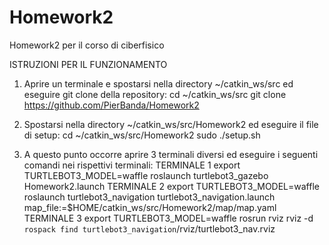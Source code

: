 # Homework2
Homework2 per il corso di ciberfisico

ISTRUZIONI PER IL FUNZIONAMENTO

1) Aprire un terminale e spostarsi nella directory ~/catkin_ws/src ed eseguire git clone della repository:
	cd ~/catkin_ws/src
	git clone https://github.com/PierBanda/Homework2

2) Spostarsi nella directory ~/catkin_ws/src/Homework2 ed eseguire il file di setup:
	cd ~/catkin_ws/src/Homework2
	sudo ./setup.sh

3) A questo punto occorre aprire 3 terminali diversi ed eseguire i seguenti comandi nei rispettivi terminali:
	TERMINALE 1
		export TURTLEBOT3_MODEL=waffle 
		roslaunch turtlebot3_gazebo Homework2.launch
	TERMINALE 2
		export TURTLEBOT3_MODEL=waffle 
		roslaunch turtlebot3_navigation turtlebot3_navigation.launch map_file:=$HOME/catkin_ws/src/Homework2/map/map.yaml
	TERMINALE 3
		export TURTLEBOT3_MODEL=waffle 
		rosrun rviz rviz -d `rospack find turtlebot3_navigation`/rviz/turtlebot3_nav.rviz

